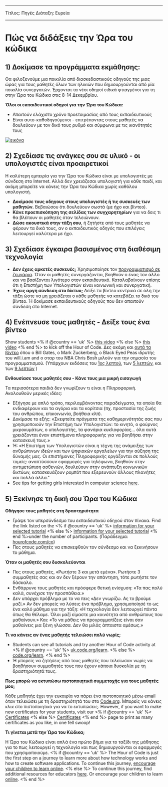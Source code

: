 * * *

Τίτλος: Πηγές Διάταξη: Ευρεία

* * *

# Πώς να διδάξεις την Ώρα του κώδικα

## 1) Δοκίμασε τα προγράμματα εκμάθησης:

Θα φιλοξενούμε μια ποικιλία από διασκεδαστικούς οδηγούς της μιας ώρας για τους μαθητές όλων των ηλικιών που δημιουργούνται από μία ποικιλία συνεργατών. Έρχονται τα νέοι οδηγοί ειδικά φτιαγμένοι για τη στην Ώρα του Κώδικα στις 8-14 Δεκεμβρίου.

**Όλοι οι εκπαιδευτικοί οδηγοί για την Ώρα του Κώδικα:**

  * Απαιτούν ελάχιστο χρόνο προετοιμασίας από τους εκπαιδευτικούς
  * Είναι αυτο-καθοδηγούμενοι - επιτρέποντας στους μαθητές να δουλεύουν με τον δικό τους ρυθμό και σύμφωνα με τις ικανότητές τους

[![εικόνα](http://code.org/images/tutorials.png)](http://code.org/learn)

## 2) Σχεδίασε τις ανάγκες σου σε υλικό - οι υπολογιστές είναι προαιρετικοί

Η καλύτερη εμπειρία για την Ώρα του Κώδικα είναι με υπολογιστές με σύνδεση στο Internet. Αλλά δεν χρειάζεσαι υπολογιστή για κάθε παιδί, και ακόμη μπορείτε να κάνεις την Ώρα του Κώδικα χωρίς καθόλου υπολογιστή.

  * **Δοκίμασε τους οδηγους στους υπολογιστές ή τις συσκευές των μαθητών.** Βεβαιώσου ότι δουλεύουν σωστά (με ήχο και βίντεο).
  * **Κάνε προεπισκόπηση της σελίδας των συγχαρητηρίων** για να δεις τι θα βλέπουν οι μαθητές όταν τελειώνουν. 
  * **Δώσε ακουστικά στην τάξη σου**, ή ζητήστε από τους μαθητές να φέρουν τα δικά τους, αν ο εκπαιδευτικός οδηγός που επιλέγεις λειτουργεί καλύτερα με ήχο.

## 3) Σχεδίασε έγκαιρα βασισμένος στη διαθέσιμη τεχνολογία

  * **Δεν έχεις αρκετές συσκευές;** Χρησιμοποίησε τον [προγραμματισμό σε ζευγάρια](http://www.ncwit.org/resources/pair-programming-box-power-collaborative-learning). Όταν οι μαθητές συνεργάζονται, βοηθούν ο ένας τον άλλο και να βασίζονται λιγότερο στον εκπαιδευτικό. Καταλαβαίνουν επίσης ότι η Επιστήμη των Υπολογιστών είναι κοινωνική και συνεργατική.
  * **Έχεις αργή σύνδεση στο δίκτυο;** Δείξε τα βίντεο κεντρικά σε όλη την τάξη ώστε να μη χρειάζεται ο κάθε μαθητής να κατεβάζει το δικό του βίντεο. Ή δοκίμασε εκπαιδευτικούς οδηγούς που δεν απαιτούν σύνδεση στο Internet.

## 4) Ενέπνευσε τους μαθητές - Δείξε τους ένα βίντεο

Show students <% if @country == 'uk' %> [this video](https://www.youtube.com/watch?v=96B5-JGA9EQ) <% else %> [this video](http://www.youtube.com/watch?v=FC5FbmsH4fw) <% end %> to kick off the Hour of Code. Δες ακόμη και [αυτά τα βίντεο](http://youtube.com/codeorg) όπου ο Bill Gates, ο Mark Zuckerberg, ο Black Eyed Peas ιδρυτής του will.i.am and ο σταρ του NBA Chris Bosh μιλούν για την σημασία του προγραμματισμού. (Υπάρχουν εκδόσεις του [1ος λεπτού](https://www.youtube.com/watch?v=qYZF6oIZtfc), των [5 λεπτών](https://www.youtube.com/watch?v=nKIu9yen5nc), και των [9 λεπτών](https://www.youtube.com/watch?v=dU1xS07N-FA) )

**Ενθουσίασε τους μαθητές σου - Κάνε τους μια μικρή εισαγωγή**

Τα περισσότερα παιδιά δεν γνωρίζουν τι είναι η Πληροφορική. Ακολουθούν μερικές ιδέες:

  * Εξήγησε με απλό τρόπο, περιλαμβάνοντας παραδείγματα, τα οποία θα ενδιαφέρουν και τα αγόρια και τα κορίτσια (πχ. προστασία της ζωής του ανθρώπου, επικοινωνία, βοήθεια κλπ).
  * Δοκίμασε το εξής: «Σκεφτείτε πράγματα της καθημερινότητάς σας που χρησιμοποιούν την Επιστήμη των Υπολογιστών: το κινητό, ο φούρνος μικροκυμάτων, ο υπολογιστής, τα φανάρια κυκλοφορίας... όλα αυτά χρειάζονται έναν επιστήμονα πληροφορικής για να βοηθήσει στην κατασκευή τους.»
  * Ή: «Η Επιστήμη των Υπολογιστών είναι η τέχνη της ανάμειξης των ανθρώπινων ιδεών και των ψηφιακών εργαλείων για την αύξηση της δύναμής μας. Οι επιστήμονες Πληροφορικής εργάζονται σε πολλούς τομείς: αναπτύσσουν εφαρμογές για τηλέφωνα, βοηθούν στην αντιμετώπιση ασθενιών, δουλεύουν στην ανάπτυξη κοινωνικών δικτύων, κατασκευάζουν ρομπότ που εξερευνούν άλλους πλανήτες και πολλά άλλα."
  * See tips for getting girls interested in computer science [here](http://code.org/girls). 

## 5) Ξεκίνησε τη δική σου Ώρα του Κώδικα

**Οδήγησε τους μαθητές στη δραστηριότητα**

  * Γράψε τον υπερσύνδεσμο του εκπαιδευτικού οδηγού στον πίνακα. Find the link listed on the <% if @country == 'uk' %> [information for your selected tutorial](http://uk.code.org/learn) <% else %> [information for your selected tutorial](http://code.org/learn) <% end %>under the number of participants. (Παράδειγμα: [hourofcode.com/co](http://code.org/learn)) 
  * Πες στους μαθητές να επισκεφθούν τον σύνδεσμο και να ξεκινήσουν το μάθημα.

**Όταν οι μαθητές σου δυσκολεύονται**

  * Πες στους μαθητές, «Ρωτήστε 3 και μετά εμένα». Ρωτήστε 3 συμμαθητές σας και αν δεν ξέρουν την απάντηση, τότε ρωτήστε τον δάσκαλο.
  * Ενθάρρυνε τους μαθητές και πρόσφερε θετική ενίσχυση: «Τα πας πολύ καλά, συνέχισε την προσπάθεια.»
  * Δεν υπάρχει πρόβλημα με το να πεις «Δεν γνωρίζω. Ας το βρούμε μαζί.» Αν δεν μπορείς να λύσεις ένα πρόβλημα, χρησιμοποίησέ το ως ένα καλό μάθημα για την τάξη: «Η τεχνολογία δεν λειτουργεί πάντα όπως θα θέλαμε. Όλοι μαζί είμαστε μια κοινότητα από ανθρώπους που μαθαίνουν.» Και: «Το να μάθεις να προγραμματίζεις είναι σαν μαθαίνεις μια ξένη γλώσσα. Δεν θα μιλάς άπταιστα αμέσως.»

**Τι να κάνεις αν ένας μαθητής τελειώσει πολύ νωρίς;**

  * Students can see all tutorials and try another Hour of Code activity at <% if @country == 'uk' %> [uk.code.org/learn](http://uk.code.org/learn). <% else %> [code.org/learn](http://code.org/learn). <% end %> 
  * Ή μπορείς να ζητήσεις από τους μαθητές που τελείωσαν νωρίς να βοηθήσουν συμμαθητές τους που έχουν κάποια δυσκολία με τη δραστηριότητά τους.

**Πως μπορώ να εκτυπώσω πιστοποιητικά συμμετοχής για τους μαθητές μου;**

Κάθε μαθητής έχει την ευκαιρία να πάρει ένα πιστοποιητικό μέσω email όταν τελειώσει με τη δραστηριότητά του στο [Code.org](http://studio.code.org). Μπορείς να κάνεις κλικ στο πιστοποιητικό για να το εκτυπώσεις. However, if you want to make new certificates for your students, visit our <% if @country == 'uk' %> [Certificates](http://uk.code.org/certificates) <% else %> [Certificates](http://code.org/certificates) <% end %> page to print as many certificates as you like, in one fell swoop!

**Τι γίνεται μετά την Ώρα του Κώδικα;**

Η Ώρα του Κώδικα είναι απλά ένα πρώτο βήμα για το ταξίδι της μάθησης για το πως λειτουργεί η τεχνολογία και πως δημιουργούνται οι εφαρμογές που χρησιμοποιούμε. <% if @country == 'uk' %> The Hour of Code is just the first step on a journey to learn more about how technology works and how to create software applications. To continue this journey, [encourage your children to learn online](http://uk.code.org/learn/beyond). <% else %> To continue this journey, find additional resources for educators [here](http://code.org/educate). Or encourage your children to learn [online](http://code.org/learn/beyond). <% end %>